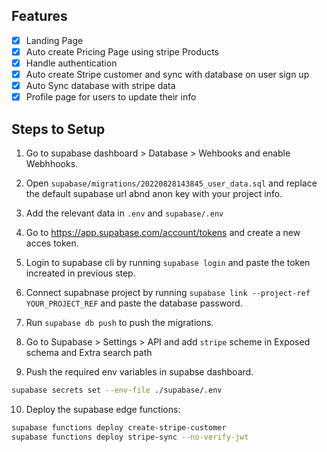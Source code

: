 ## Features

- [x] Landing Page
- [x] Auto create Pricing Page using stripe Products
- [x] Handle authentication
- [x] Auto create Stripe customer and sync with database on user sign up
- [x] Auto Sync database with stripe data
- [x] Profile page for users to update their info

## Steps to Setup

1) Go to supabase dashboard > Database > Wehbooks and enable Webhhooks.
2) Open `supabase/migrations/20220828143845_user_data.sql` and replace the default supabase url abnd anon key with your project info.

3) Add the relevant data in `.env` and `supabase/.env`
4) Go to https://app.supabase.com/account/tokens and create a new acces token.
5) Login to supabase cli by running `supabase login` and paste the token increated in previous step.

6) Connect supabnase project by running `supabase link --project-ref YOUR_PROJECT_REF` and paste the database password.
7) Run `supabase db push` to push the migrations.
8) Go to Supabase > Settings > API and add `stripe` scheme in Exposed schema and Extra search path

9) Push the required env variables in supabse dashboard.

```bash
supabase secrets set --env-file ./supabase/.env
```

10) Deploy the supabase edge functions:

```bash
supabase functions deploy create-stripe-customer
supabase functions deploy stripe-sync --no-verify-jwt
```